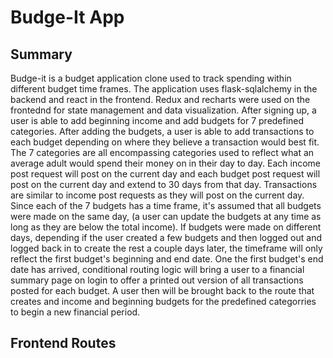 # Budge-It App

## Summary

Budge-it is a budget application clone used to track spending within different budget time frames. The application uses flask-sqlalchemy in the backend and react in the frontend. Redux and recharts were used on the frontednd for state management and data visualization. After signing up, a user is able to add beginning income and add budgets for 7 predefined categories. After adding the budgets, a user is able to add transactions to each budget depending on where they believe a transaction would best fit. The 7 categories are all encompassing categories used to reflect what an average adult would spend their money on in their day to day. Each income post request will post on the current day and each budget post request will post on the current day and extend to 30 days from that day. Transactions are similar to income post requests as they will post on the current day. Since each of the 7 budgets has a time frame, it's assumed that all budgets were made on the same day, (a user can update the budgets at any time as long as they are below the total income). If budgets were made on different days, depending if the user created a few budgets and then logged out and logged back in to create the rest a couple days later, the timeframe will only reflect the first budget's beginning and end date. One the first budget's end date has arrived, conditional routing logic will bring a user to a financial summary page on login to offer a printed out version of all transactions posted for each budget. A user then will be brought back to the route that creates and income and beginning budgets for the predefined categorries to begin a new financial period.

## Frontend Routes 
